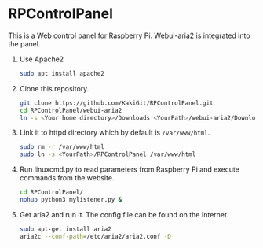 # RPControlPanel

This is a Web control panel for Raspberry Pi. Webui-aria2 is integrated into the panel.

1. Use Apache2

    ```bash
    sudo apt install apache2
    ```

2. Clone this repository.

    ```bash
    git clone https://github.com/KakiGit/RPControlPanel.git
    cd RPControlPanel/webui-aria2
    ln -s <Your home directory>/Downloads <YourPath>/webui-aria2/Downloads
    ```

3. Link it to httpd directory which by default is `/var/www/html`.

    ```bash
    sudo rm -r /var/www/html
    sudo ln -s <YourPath>/RPControlPanel /var/www/html
    ```

4. Run linuxcmd.py to read parameters from Raspberry Pi and execute commands from the website.

    ```bash
    cd RPControlPanel/
    nohup python3 mylistener.py &
    ```
5. Get aria2 and run it. The config file can be found on the Internet.

   ```bash
   sudo apt-get install aria2
   aria2c --conf-path=/etc/aria2/aria2.conf -D
   ```
